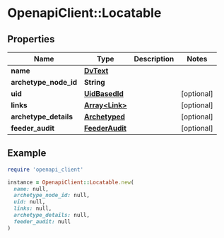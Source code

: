 # OpenapiClient::Locatable

## Properties

| Name | Type | Description | Notes |
| ---- | ---- | ----------- | ----- |
| **name** | [**DvText**](DvText.md) |  |  |
| **archetype_node_id** | **String** |  |  |
| **uid** | [**UidBasedId**](UidBasedId.md) |  | [optional] |
| **links** | [**Array&lt;Link&gt;**](Link.md) |  | [optional] |
| **archetype_details** | [**Archetyped**](Archetyped.md) |  | [optional] |
| **feeder_audit** | [**FeederAudit**](FeederAudit.md) |  | [optional] |

## Example

```ruby
require 'openapi_client'

instance = OpenapiClient::Locatable.new(
  name: null,
  archetype_node_id: null,
  uid: null,
  links: null,
  archetype_details: null,
  feeder_audit: null
)
```

